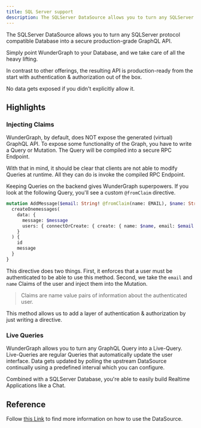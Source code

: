 ```yaml
---
title: SQL Server support
description: The SQLServer DataSource allows you to turn any SQLServer protocol compatible Database into a secure production-grade GraphQL API.
---
```


The SQLServer DataSource allows you to turn any SQLServer protocol compatible Database into a secure production-grade GraphQL API.

Simply point WunderGraph to your Database, and we take care of all the heavy lifting.

In contrast to other offerings, the resulting API is production-ready from the start with authentication & authorization out of the box.

No data gets exposed if you didn't explicitly allow it.

## Highlights

### Injecting Claims

WunderGraph, by default, does NOT expose the generated (virtual) GraphQL API.
To expose some functionality of the Graph, you have to write a Query or Mutation.
The Query will be compiled into a secure RPC Endpoint.

With that in mind, it should be clear that clients are not able to modify Queries at runtime.
All they can do is invoke the compiled RPC Endpoint.

Keeping Queries on the backend gives WunderGraph superpowers.
If you look at the following Query, you'll see a custom `@fromClaim` directive.

```graphql
mutation AddMessage($email: String! @fromClaim(name: EMAIL), $name: String! @fromClaim(name: NAME), $message: String!) {
  createOnemessages(
    data: {
      message: $message
      users: { connectOrCreate: { create: { name: $name, email: $email }, where: { email: $email } } }
    }
  ) {
    id
    message
  }
}
```

This directive does two things.
First, it enforces that a user must be authenticated to be able to use this method.
Second, we take the `email` and `name` Claims of the user and inject them into the Mutation.

> Claims are name value pairs of information about the authenticated user.

This method allows us to add a layer of authentication & authorization by just writing a directive.

### Live Queries

WunderGraph allows you to turn any GraphQL Query into a Live-Query.
Live-Queries are regular Queries that automatically update the user interface.
Data gets updated by polling the upstream DataSource continually using a predefined interval which you can configure.

Combined with a SQLServer Database, you're able to easily build Realtime Applications like a Chat.

## Reference

Follow [this Link](/docs/wundergraph-config-ts-reference/configure-sqlserver-data-source) to find more information on how to use the DataSource.
